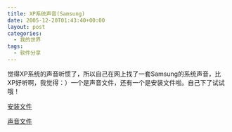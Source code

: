 ```yaml
---
title: XP系统声音(Samsung)
date: 2005-12-20T01:43:40+00:00
layout: post
categories:
  - 我的世界
tags:
  - 软件分享
---
```


觉得XP系统的声音听惯了，所以自己在网上找了一套Samsung的系统声音，比XP好听啊，我觉得：）一个是声音文件，还有一个是安装文件啦。自己下了试试哦！

[安装文件](http://www.thisgirl.cn/attachments/month_0512/z20051213171855.rar)

[声音文件](http://www.thisgirl.cn/attachments/month_0512/o20051213171944.rar)